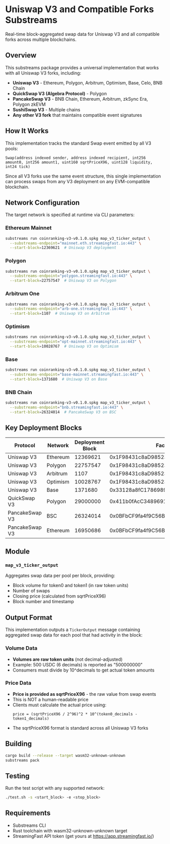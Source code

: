 # Uniswap V3 and Compatible Forks Substreams

Real-time block-aggregated swap data for Uniswap V3 and all compatible forks across multiple blockchains.

## Overview

This substreams package provides a universal implementation that works with all Uniswap V3 forks, including:

- **Uniswap V3** - Ethereum, Polygon, Arbitrum, Optimism, Base, Celo, BNB Chain
- **QuickSwap V3 (Algebra Protocol)** - Polygon  
- **PancakeSwap V3** - BNB Chain, Ethereum, Arbitrum, zkSync Era, Polygon zkEVM
- **SushiSwap V3** - Multiple chains
- **Any other V3 fork** that maintains compatible event signatures

## How It Works

This implementation tracks the standard Swap event emitted by all V3 pools:
```
Swap(address indexed sender, address indexed recipient, int256 amount0, int256 amount1, uint160 sqrtPriceX96, uint128 liquidity, int24 tick)
```

Since all V3 forks use the same event structure, this single implementation can process swaps from any V3 deployment on any EVM-compatible blockchain.

## Network Configuration

The target network is specified at runtime via CLI parameters:

### Ethereum Mainnet
```bash
substreams run coinranking-v3-v0.1.0.spkg map_v3_ticker_output \
  --substreams-endpoint="mainnet.eth.streamingfast.io:443" \
  --start-block=12369621  # Uniswap V3 deployment
```

### Polygon
```bash
substreams run coinranking-v3-v0.1.0.spkg map_v3_ticker_output \
  --substreams-endpoint="polygon.streamingfast.io:443" \
  --start-block=22757547  # Uniswap V3 on Polygon
```

### Arbitrum One
```bash
substreams run coinranking-v3-v0.1.0.spkg map_v3_ticker_output \
  --substreams-endpoint="arb-one.streamingfast.io:443" \
  --start-block=1107  # Uniswap V3 on Arbitrum
```

### Optimism
```bash
substreams run coinranking-v3-v0.1.0.spkg map_v3_ticker_output \
  --substreams-endpoint="opt-mainnet.streamingfast.io:443" \
  --start-block=10028767  # Uniswap V3 on Optimism
```

### Base
```bash
substreams run coinranking-v3-v0.1.0.spkg map_v3_ticker_output \
  --substreams-endpoint="base-mainnet.streamingfast.io:443" \
  --start-block=1371680  # Uniswap V3 on Base
```

### BNB Chain
```bash
substreams run coinranking-v3-v0.1.0.spkg map_v3_ticker_output \
  --substreams-endpoint="bnb.streamingfast.io:443" \
  --start-block=26324014  # PancakeSwap V3 on BSC
```

## Key Deployment Blocks

| Protocol | Network | Deployment Block | Factory Address |
|----------|---------|-----------------|-----------------|
| Uniswap V3 | Ethereum | 12369621 | 0x1F98431c8aD98523631AE4a59f267346ea31F984 |
| Uniswap V3 | Polygon | 22757547 | 0x1F98431c8aD98523631AE4a59f267346ea31F984 |
| Uniswap V3 | Arbitrum | 1107 | 0x1F98431c8aD98523631AE4a59f267346ea31F984 |
| Uniswap V3 | Optimism | 10028767 | 0x1F98431c8aD98523631AE4a59f267346ea31F984 |
| Uniswap V3 | Base | 1371680 | 0x33128a8fC17869897dcE68Ed026d694621f6FDfD |
| QuickSwap V3 | Polygon | 29000000 | 0x411b0fAcC3489691f28ad58c47006AF5E3Ab3A28 |
| PancakeSwap V3 | BSC | 26324014 | 0x0BFbCF9fa4f9C56B0F40a671Ad40E0805A091865 |
| PancakeSwap V3 | Ethereum | 16950686 | 0x0BFbCF9fa4f9C56B0F40a671Ad40E0805A091865 |

## Module

### `map_v3_ticker_output`
Aggregates swap data per pool per block, providing:
- Block volume for token0 and token1 (in raw token units)
- Number of swaps
- Closing price (calculated from sqrtPriceX96)
- Block number and timestamp

## Output Format

This implementation outputs a `TickerOutput` message containing aggregated swap data for each pool that had activity in the block:

### Volume Data
- **Volumes are raw token units** (not decimal-adjusted)
- Example: 500 USDC (6 decimals) is reported as "500000000"
- Consumers must divide by 10^decimals to get actual token amounts

### Price Data
- **Price is provided as sqrtPriceX96** - the raw value from swap events
- This is NOT a human-readable price
- Clients must calculate the actual price using:
  ```
  price = (sqrtPriceX96 / 2^96)^2 * 10^(token0_decimals - token1_decimals)
  ```
- The sqrtPriceX96 format is standard across all Uniswap V3 forks

## Building

```bash
cargo build --release --target wasm32-unknown-unknown
substreams pack
```

## Testing

Run the test script with any supported network:
```bash
./test.sh -s <start_block> -e <stop_block>
```

## Requirements

- Substreams CLI
- Rust toolchain with wasm32-unknown-unknown target
- StreamingFast API token (get yours at https://app.streamingfast.io/)